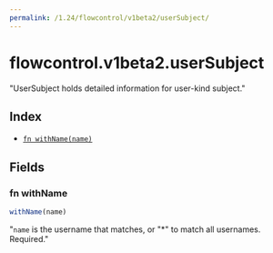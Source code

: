 ```yaml
---
permalink: /1.24/flowcontrol/v1beta2/userSubject/
---
```


# flowcontrol.v1beta2.userSubject

"UserSubject holds detailed information for user-kind subject."

## Index

* [`fn withName(name)`](#fn-withname)

## Fields

### fn withName

```ts
withName(name)
```

"`name` is the username that matches, or \"*\" to match all usernames. Required."